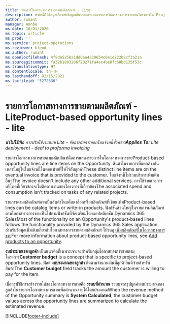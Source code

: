 ```yaml
---
title: รายการโอกาสทางการขายตามผลิตภัณฑ์ - Lite
description: หัวข้อนี้ให้ข้อมูลเกี่ยวกับข้อมูลเกี่ยวกับการแสดงรายการโอกาสทางการขายตามโครงการใน Project Operations
author: rumant
manager: Annbe
ms.date: 10/01/2020
ms.topic: article
ms.prod: ''
ms.service: project-operations
ms.reviewer: kfend
ms.author: rumant
ms.openlocfilehash: 4f8da5258a1dd0aa4229654c0e1e222b8cf3a21a
ms.sourcegitcommit: fa32b1893286f20271fa4ec4be8fc68bd135f53c
ms.translationtype: HT
ms.contentlocale: th-TH
ms.lasthandoff: 02/15/2021
ms.locfileid: "5272636"
---
```

# <a name="product-based-opportunity-lines---lite"></a><span data-ttu-id="97e2b-103">รายการโอกาสทางการขายตามผลิตภัณฑ์ - Lite</span><span class="sxs-lookup"><span data-stu-id="97e2b-103">Product-based opportunity lines - lite</span></span>

<span data-ttu-id="97e2b-104">_**นำไปใช้กับ:** การปรับใช้งานแบบ Lite - จัดการกับการออกใบแจ้งหนี้ชั่วคราว_</span><span class="sxs-lookup"><span data-stu-id="97e2b-104">_**Applies To:** Lite deployment - deal to proforma invoicing_</span></span>

<span data-ttu-id="97e2b-105">รายการโอกาสทางการขายตามผลิตภัณฑ์คือการแสดงรายการในโอกาสทางการขาย</span><span class="sxs-lookup"><span data-stu-id="97e2b-105">Product-based opportunity lines are line items on the Opportunity.</span></span> <span data-ttu-id="97e2b-106">สินค้าในรายการที่แตกต่างกันเหล่านี้อยู่ในใบแจ้งหนี้ในตอนท้ายที่ให้ไว้กับลูกค้า</span><span class="sxs-lookup"><span data-stu-id="97e2b-106">These distinct line items are on the eventual invoice that is provided to the customer.</span></span> <span data-ttu-id="97e2b-107">ใบแจ้งหนี้ไม่รวมบริการเพิ่มเติมอื่นๆ</span><span class="sxs-lookup"><span data-stu-id="97e2b-107">The invoice doesn't include any other additional services.</span></span> <span data-ttu-id="97e2b-108">การใช้จ่ายและการบริโภคที่เกี่ยวข้องจะไม่ติดตามงานของโครงการที่เกี่ยวข้อง</span><span class="sxs-lookup"><span data-stu-id="97e2b-108">The associated spend and consumption isn't tracked on tasks of any related projects.</span></span>

<span data-ttu-id="97e2b-109">รายการตามผลิตภัณฑ์อาจเป็นสินค้าในแค็ตตาล็อกหรือผลิตภัณฑ์ที่เขียนเพิ่ม</span><span class="sxs-lookup"><span data-stu-id="97e2b-109">Product-based lines can be catalog items or write-in products.</span></span> <span data-ttu-id="97e2b-110">ฟังก์ชันส่วนใหญ่ในรายการผลิตภัณฑ์ตามโอกาสทางการขายเป็นไปตามฟังก์ชันที่จัดเตรียมโดยแอปพลิเคชัน Dynamics 365 Sales</span><span class="sxs-lookup"><span data-stu-id="97e2b-110">Most of the functionality on an Opportunity's product-based lines follows the functionality provided by the Dynamics 365 Sales application.</span></span> <span data-ttu-id="97e2b-111">สำหรับข้อมูลเพิ่มเติมเกี่ยวกับโอกาสทางการขายตามผลิตภัณฑ์ โปรดดู [เพิ่มผลิตภัณฑ์ในโอกาสทางการขาย](https://docs.microsoft.com/dynamics365/sales-enterprise/add-products-opportunity)</span><span class="sxs-lookup"><span data-stu-id="97e2b-111">For more information about product-based opportunity lines, see [Add products to an opportunity](https://docs.microsoft.com/dynamics365/sales-enterprise/add-products-opportunity).</span></span>

<span data-ttu-id="97e2b-112">**งบประมาณของลูกค้า** เป็นแนวคิดที่เฉพาะเจาะจงสำหรับกลุ่มโอกาสทางการขายตามโครงการ</span><span class="sxs-lookup"><span data-stu-id="97e2b-112">**Customer budget** is a concept that is specific to project-based opportunity lines.</span></span> <span data-ttu-id="97e2b-113">ฟิลด์ **งบประมาณของลูกค้า** ติดตามจำนวนเงินที่ลูกค้ายินดีจ่ายสำหรับสินค้า</span><span class="sxs-lookup"><span data-stu-id="97e2b-113">The **Customer budget** field tracks the amount the customer is willing to pay for the item.</span></span>

<span data-ttu-id="97e2b-114">เมื่อสรุปวิธีการสร้างรายได้ของโอกาสทางการขายคือ **ระบบที่คำนวณ** ระบบจะสรุปมูลค่างบประมาณของลูกค้าในรายการโอกาสทางการขายเพื่อคำนวณรายได้โดยประมาณ</span><span class="sxs-lookup"><span data-stu-id="97e2b-114">When the revenue method of the Opportunity summary is **System Calculated**, the customer budget values across the opportunity lines are summarized to calculate the estimated revenue.</span></span> 



[!INCLUDE[footer-include](../../includes/footer-banner.md)]